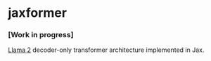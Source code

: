 # jaxformer

### [Work in progress]

[Llama 2](https://arxiv.org/abs/2307.09288) decoder-only transformer architecture implemented in Jax. 